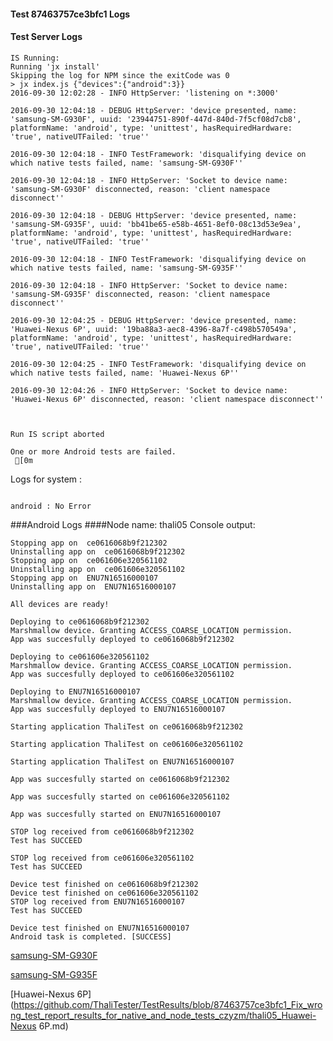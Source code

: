 #### Test 87463757ce3bfc1 Logs

#### Test Server Logs
```
IS Running:
Running 'jx install'
Skipping the log for NPM since the exitCode was 0
> jx index.js {"devices":{"android":3}}
2016-09-30 12:02:28 - INFO HttpServer: 'listening on *:3000'

2016-09-30 12:04:18 - DEBUG HttpServer: 'device presented, name: 'samsung-SM-G930F', uuid: '23944751-890f-447d-840d-7f5cf08d7cb8', platformName: 'android', type: 'unittest', hasRequiredHardware: 'true', nativeUTFailed: 'true''

2016-09-30 12:04:18 - INFO TestFramework: 'disqualifying device on which native tests failed, name: 'samsung-SM-G930F''

2016-09-30 12:04:18 - INFO HttpServer: 'Socket to device name: 'samsung-SM-G930F' disconnected, reason: 'client namespace disconnect''

2016-09-30 12:04:18 - DEBUG HttpServer: 'device presented, name: 'samsung-SM-G935F', uuid: 'bb41be65-e58b-4651-8ef0-08c13d53e9ea', platformName: 'android', type: 'unittest', hasRequiredHardware: 'true', nativeUTFailed: 'true''

2016-09-30 12:04:18 - INFO TestFramework: 'disqualifying device on which native tests failed, name: 'samsung-SM-G935F''

2016-09-30 12:04:18 - INFO HttpServer: 'Socket to device name: 'samsung-SM-G935F' disconnected, reason: 'client namespace disconnect''

2016-09-30 12:04:25 - DEBUG HttpServer: 'device presented, name: 'Huawei-Nexus 6P', uuid: '19ba88a3-aec8-4396-8a7f-c498b570549a', platformName: 'android', type: 'unittest', hasRequiredHardware: 'true', nativeUTFailed: 'true''

2016-09-30 12:04:25 - INFO TestFramework: 'disqualifying device on which native tests failed, name: 'Huawei-Nexus 6P''

2016-09-30 12:04:26 - INFO HttpServer: 'Socket to device name: 'Huawei-Nexus 6P' disconnected, reason: 'client namespace disconnect''


 
Run IS script aborted
 
One or more Android tests are failed.
 [0m

```


Logs for system : 
```

android : No Error
```


###Android Logs
####Node name: thali05
Console output:
```
Stopping app on  ce0616068b9f212302
Uninstalling app on  ce0616068b9f212302
Stopping app on  ce061606e320561102
Uninstalling app on  ce061606e320561102
Stopping app on  ENU7N16516000107
Uninstalling app on  ENU7N16516000107

All devices are ready!

Deploying to ce0616068b9f212302
Marshmallow device. Granting ACCESS_COARSE_LOCATION permission.
App was succesfully deployed to ce0616068b9f212302

Deploying to ce061606e320561102
Marshmallow device. Granting ACCESS_COARSE_LOCATION permission.
App was succesfully deployed to ce061606e320561102

Deploying to ENU7N16516000107
Marshmallow device. Granting ACCESS_COARSE_LOCATION permission.
App was succesfully deployed to ENU7N16516000107

Starting application ThaliTest on ce0616068b9f212302

Starting application ThaliTest on ce061606e320561102

Starting application ThaliTest on ENU7N16516000107

App was succesfully started on ce0616068b9f212302

App was succesfully started on ce061606e320561102

App was succesfully started on ENU7N16516000107

STOP log received from ce0616068b9f212302
Test has SUCCEED

STOP log received from ce061606e320561102
Test has SUCCEED

Device test finished on ce0616068b9f212302 
Device test finished on ce061606e320561102 
STOP log received from ENU7N16516000107
Test has SUCCEED

Device test finished on ENU7N16516000107 
Android task is completed. [SUCCESS]
```
[samsung-SM-G930F](https://github.com/ThaliTester/TestResults/blob/87463757ce3bfc1_Fix_wrong_test_report_results_for_native_and_node_tests_czyzm/thali05_samsung-SM-G930F.md)

[samsung-SM-G935F](https://github.com/ThaliTester/TestResults/blob/87463757ce3bfc1_Fix_wrong_test_report_results_for_native_and_node_tests_czyzm/thali05_samsung-SM-G935F.md)

[Huawei-Nexus 6P](https://github.com/ThaliTester/TestResults/blob/87463757ce3bfc1_Fix_wrong_test_report_results_for_native_and_node_tests_czyzm/thali05_Huawei-Nexus 6P.md)


